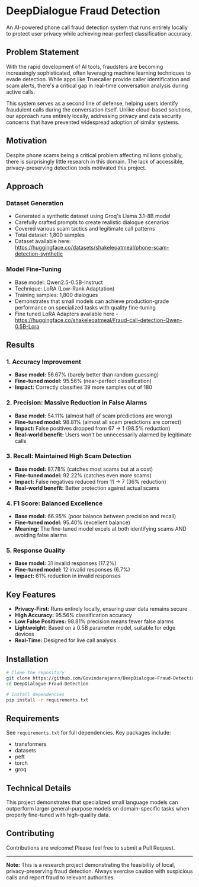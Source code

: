 # DeepDialogue Fraud Detection

An AI-powered phone call fraud detection system that runs entirely locally to protect user privacy while achieving near-perfect classification accuracy.

## Problem Statement

With the rapid development of AI tools, fraudsters are becoming increasingly sophisticated, often leveraging machine learning techniques to evade detection. While apps like Truecaller provide caller identification and scam alerts, there's a critical gap in real-time conversation analysis during active calls.

This system serves as a second line of defense, helping users identify fraudulent calls during the conversation itself. Unlike cloud-based solutions, our approach runs entirely locally, addressing privacy and data security concerns that have prevented widespread adoption of similar systems.

## Motivation

Despite phone scams being a critical problem affecting millions globally, there is surprisingly little research in this domain. The lack of accessible, privacy-preserving detection tools motivated this project.

## Approach

### Dataset Generation
- Generated a synthetic dataset using Groq's Llama 3.1-8B model
- Carefully crafted prompts to create realistic dialogue scenarios
- Covered various scam tactics and legitimate call patterns
- Total dataset: 1,800 samples
- Dataset available here: https://huggingface.co/datasets/shakeleoatmeal/phone-scam-detection-synthetic

### Model Fine-Tuning
- Base model: Qwen2.5-0.5B-Instruct
- Technique: LoRA (Low-Rank Adaptation)
- Training samples: 1,800 dialogues
- Demonstrates that small models can achieve production-grade performance on specialized tasks with quality fine-tuning
- Fine tuned LoRA Adapters available here - https://huggingface.co/shakeleoatmeal/Fraud-call-detection-Qwen-0.5B-Lora

## Results

### 1. Accuracy Improvement
- **Base model:** 56.67% (barely better than random guessing)
- **Fine-tuned model:** 95.56% (near-perfect classification)
- **Impact:** Correctly classifies 39 more samples out of 180

### 2. Precision: Massive Reduction in False Alarms
- **Base model:** 54.11% (almost half of scam predictions are wrong)
- **Fine-tuned model:** 98.81% (almost all scam predictions are correct)
- **Impact:** False positives dropped from 67 → 1 (98.5% reduction)
- **Real-world benefit:** Users won't be unnecessarily alarmed by legitimate calls

### 3. Recall: Maintained High Scam Detection
- **Base model:** 87.78% (catches most scams but at a cost)
- **Fine-tuned model:** 92.22% (catches even more scams)
- **Impact:** False negatives reduced from 11 → 7 (36% reduction)
- **Real-world benefit:** Better protection against actual scams

### 4. F1 Score: Balanced Excellence
- **Base model:** 66.95% (poor balance between precision and recall)
- **Fine-tuned model:** 95.40% (excellent balance)
- **Meaning:** The fine-tuned model excels at both identifying scams AND avoiding false alarms

### 5. Response Quality
- **Base model:** 31 invalid responses (17.2%)
- **Fine-tuned model:** 12 invalid responses (6.7%)
- **Impact:** 61% reduction in invalid responses

## Key Features

- **Privacy-First:** Runs entirely locally, ensuring user data remains secure
- **High Accuracy:** 95.56% classification accuracy
- **Low False Positives:** 98.81% precision means fewer false alarms
- **Lightweight:** Based on a 0.5B parameter model, suitable for edge devices
- **Real-Time:** Designed for live call analysis

## Installation

```bash
# Clone the repository
git clone https://github.com/Govindarajannn/DeepDialogue-Fraud-Detection.git
cd DeepDialogue-Fraud-Detection

# Install dependencies
pip install -r requirements.txt
```

## Requirements

See `requirements.txt` for full dependencies. Key packages include:
- transformers
- datasets
- peft
- torch
- groq

## Technical Details

This project demonstrates that specialized small language models can outperform larger general-purpose models on domain-specific tasks when properly fine-tuned with high-quality data.

## Contributing

Contributions are welcome! Please feel free to submit a Pull Request.

---

**Note:** This is a research project demonstrating the feasibility of local, privacy-preserving fraud detection. Always exercise caution with suspicious calls and report fraud to relevant authorities.
